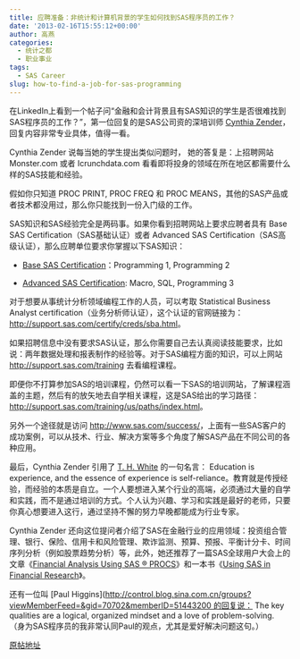 ```yaml
---
title: 应聘准备：非统计和计算机背景的学生如何找到SAS程序员的工作？
date: '2013-02-16T15:55:12+00:00'
author: 高燕
categories:
  - 统计之都
  - 职业事业
tags:
  - SAS Career
slug: how-to-find-a-job-for-sas-programming
---
```


在LinkedIn上看到一个帖子问“金融和会计背景且有SAS知识的学生是否很难找到SAS程序员的工作？”，第一位回复的是SAS公司资的深培训师 [Cynthia Zender](http://blogs.sas.com/content/sastraining/author/cynthiazender/)，回复内容非常专业具体，值得一看。

Cynthia Zender 说每当她的学生提出类似问题时， 她的答复是：上招聘网站 Monster.com 或者 Icrunchdata.com 看看即将投身的领域在所在地区都需要什么样的SAS技能和经验。

假如你只知道 PROC PRINT, PROC FREQ 和 PROC MEANS，其他的SAS产品或者技术都没用过，那么你只能找到一份入门级的工作。

SAS知识和SAS经验完全是两码事。如果你看到招聘网站上要求应聘者具有 Base SAS Certification（SAS基础认证）或者 Advanced SAS Certification（SAS高级认证），那么应聘单位要求你掌握以下SAS知识：
  
- [Base SAS Certification](http://support.sas.com/certify/creds/bp.html)：Programming 1, Programming 2
  
- [Advanced SAS Certification](http://support.sas.com/certify/creds/ap.html): Macro, SQL, Programming 3

对于想要从事统计分析领域编程工作的人员，可以考取 Statistical Business Analyst certification（业务分析师认证），这个认证的官网链接为： <http://support.sas.com/certify/creds/sba.html>。

如果招聘信息中没有要求SAS认证，那么你需要自己去认真阅读技能要求，比如说：两年数据处理和报表制作的经验等。对于SAS编程方面的知识，可以上网站 <http://support.sas.com/training> 去看编程课程。

即便你不打算参加SAS的培训课程，仍然可以看一下SAS的培训网站，了解课程涵盖的主题，然后有的放矢地去自学相关课程，这是SAS给出的学习路径：<http://support.sas.com/training/us/paths/index.html>。

另外一个途径就是访问 <http://www.sas.com/success/>，上面有一些SAS客户的成功案例，可以从技术、行业、解决方案等多个角度了解SAS产品在不同公司的各种应用。

最后，Cynthia Zender 引用了 [T. H. White](http://en.wikipedia.org/wiki/T._H._White) 的一句名言： Education is experience, and the essence of experience is self-reliance。教育就是传授经验，而经验的本质是自立。一个人要想进入某个行业的高端，必须通过大量的自学和实践，而不是通过培训的方式。个人认为兴趣、学习和实践是最好的老师，只要你真心想要进入这行，通过坚持不懈的努力早晚都能成为行业专家。 <!--more-->

Cynthia Zender 还向这位提问者介绍了SAS在金融行业的应用领域：投资组合管理、银行、保险、信用卡和风险管理、欺诈监测、预算、预报、平衡计分卡、时间序列分析（例如股票趋势分析）等，此外，她还推荐了一篇SAS全球用户大会上的文章《[Financial Analysis Using SAS ® PROCS](http://support.sas.com/resources/papers/proceedings10/261-2010.pdf)》和一本书《[Using SAS in Financial Research](https://support.sas.com/pubscat/bookdetails.jsp?catid=1&pc=57601)》。

还有一位叫 [Paul Higgins](http://control.blog.sina.com.cn/groups?viewMemberFeed=&gid=70702&memberID=51443200 的回复说： The key qualities are a logical, organized mindset and a love of problem-solving. （身为SAS程序员的我非常认同Paul的观点，尤其是爱好解决问题这句。）

[原帖地址](http://www.linkedin.com/groupItem?view=&srchtype=discussedNews&gid=70702&item=203837683&type=member&trk=eml-anet_dig-b_nd-pst_ttle-hdp&ut=25URjRFKUss5A1)
